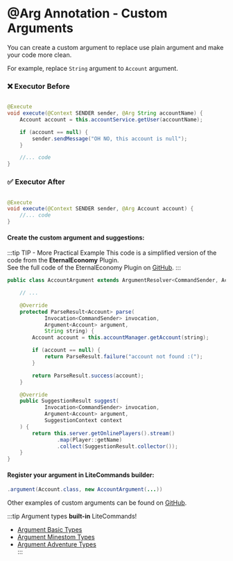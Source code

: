 # @Arg Annotation - Custom Arguments

You can create a custom argument to replace use plain argument and make your code more clean.

For example, replace `String` argument to `Account` argument.

### ❌ Executor Before

```java

@Execute
void execute(@Context SENDER sender, @Arg String accountName) {
    Account account = this.accountService.getUser(accountName);

    if (account == null) {
        sender.sendMessage("OH NO, this account is null");
    }

    //... code
}
```

### ✅ Executor After

```java

@Execute
void execute(@Context SENDER sender, @Arg Account account) {
    //... code
}
```

#### Create the custom argument and suggestions:

:::tip TIP - More Practical Example
This code is a simplified version of the code from the **EternalEconomy** Plugin.  
See the full code of the EternalEconomy Plugin on [GitHub](https://github.com/EternalCodeTeam/EternalEconomy).
:::

```java
public class AccountArgument extends ArgumentResolver<CommandSender, Account> {

    // ...

    @Override
    protected ParseResult<Account> parse(
            Invocation<CommandSender> invocation,
            Argument<Account> argument,
            String string) {
        Account account = this.accountManager.getAccount(string);

        if (account == null) {
            return ParseResult.failure("account not found :(");
        }

        return ParseResult.success(account);
    }

    @Override
    public SuggestionResult suggest(
            Invocation<CommandSender> invocation,
            Argument<Account> argument,
            SuggestionContext context
    ) {
        return this.server.getOnlinePlayers().stream()
                .map(Player::getName)
                .collect(SuggestionResult.collector());
    }
}
```

#### Register your argument in LiteCommands builder:

```java
.argument(Account.class, new AccountArgument(...))
```

Other examples of custom arguments can be found on [GitHub](https://github.com/Rollczi/LiteCommands/tree/master/examples/bukkit/src/main/java/dev/rollczi/example/bukkit/argument).

:::tip Argument types **built-in** LiteCommands!

-   [Argument Basic Types](../types/supported-basic-types.md) <br>
-   [Argument Minestom Types](../types/supported-types-minestom-extension.md) <br>
-   [Argument Adventure Types](../types/supported-types-adventure-extension.md) <br>
    :::
